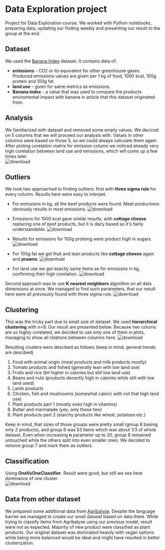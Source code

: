 # Data Exploration project

Project for Data Exploration course. We worked with Python notebooks, preparing data, updating our finding weekly and presenting our result to the group at the end.

## Dataset
We used the [Banana Index](https://www.kaggle.com/datasets/joebeachcapital/banana-index) dataset. It contains data of:

- **emissions** - CO2 or its equivalent for other greenhouse gases. Produced emissions values are given per 1 kg of food, 1000 kcal, 100g protein and 100g fat.
- **land use** - given for same metrics as emissions.
- **Banana index** - a value that was used to compare the products enviromental impact with banana in article that this dataset originated from.

## Analysis
We familiarized with dataset and removed some empty values. We deciced on 5 columns that we will proceed our analysis with. Values in other columns were based on those 5, so we could always calculate them again. After ploting corelation matrix for emission colums we noticed already very high corelation between land use and emissions, which will come up a few times later.   
![download](https://github.com/user-attachments/assets/efb94f2a-9741-4da2-abcd-f85db059e7da)  

## Outliers
We took two approached to finding outliers: first with **three sigma rule** for every column. Results here were easy to interpet. 
- For emissions in kg, all the beef products were found. Meat productions obviously results in most emissions.  ![download](https://github.com/user-attachments/assets/2fc393b2-9d4f-40a2-a0df-2bf4da0567e8)
- Emissions for 1000 kcal gave similar results, with **cottage cheese** replacing one of beef products, but it is dairy based so it's fairly understandable.  ![download](https://github.com/user-attachments/assets/c1e3d884-38ee-4539-96b2-90bdac0156ee)
- Results for emissions for 100g proteing were product high in sugars.  ![download](https://github.com/user-attachments/assets/5acc3d36-14ef-4751-94a9-aff023bab11e)

- For 100g fat we got fruit and lean products like **cottage cheese** again and **prawns**.  ![download](https://github.com/user-attachments/assets/af22bb76-db11-48ba-a08d-ceff7f230c59)

- For land use we got exactly same items as for emissions in kg, confirming their high corelation. ![download](https://github.com/user-attachments/assets/d6728fd4-dddd-42f1-9ce6-948ff1f012fe)


Second approach was to use **K nearest neighbors** algorithm on all data dimensions at once. We managed to find such parameters, that our result here were all previously found with three sigma rule. 
![download](https://github.com/user-attachments/assets/7b474d44-46d5-45a0-b322-df14091acfc2)


## Clustering
This was the tricky part due to small size of dataset. We used **hierarchical clustering** with n=9. Our result are presented below. Because two colums are so highly corelated, we decided to use only one of them in plots, managing to show all relations between columns here.  ![download](https://github.com/user-attachments/assets/fb4ad6e3-814e-4ecc-abf0-73467e62a3ee)

Resulting clusters were descibed as follows (keep in mind, general trends are descibed)
1. Food with animal origin (meat products and milk products mostly)
2. Tomato products and fished (generally lean with low land use)
3. Fruits and rice (bit higher in calories but still low land use)
4. Beans and nuts (products decently high in calories while still with low land used)
5. Lamb products
6. Chicken, fish and mushrooms (somewhat caloric with not that high land use)
7. Plant products part 1 (mostly ones high in vitamins)
8. Butter and marmalade (yes, only those two)
9. Plant products part 2 (starchy products like wheat, potatoes etc.)

Keep in mind, that sizes of those groups were pretty small (group 8 beaing only 2 products), and group 8 was 53 items which was about 1/3 of whole dataset. Even when increasing **n** parameter up to 20, group 8 remained untouched while the others split into even smaller ones. We decided to remove group 7 and mark them as outliers.

## Classification
Using **OneVsOneClassifier**. Result were good, but still we see here dominance of one cluster.  
![download](https://github.com/user-attachments/assets/b13ffb3c-3264-4c14-8ae8-45c18758d4f7)  

## Data from other dataset
We prepared some additional data from [Agribalyse](https://agribalyse.ademe.fr/app). Despite the language barrier we managed to create our small dataset based on data there. While trying to classify items from Agribalyse using our previous model, result were not as expected. Majority of new product were classified as plant products. Our original dataset was dominated heavily with vegan options while being more balanced would be ideal and might have resulted in better clusterization.
